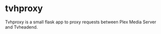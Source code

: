 # tvhproxy
Tvhproxy is a small flask app to proxy requests between Plex Media Server and Tvheadend.
